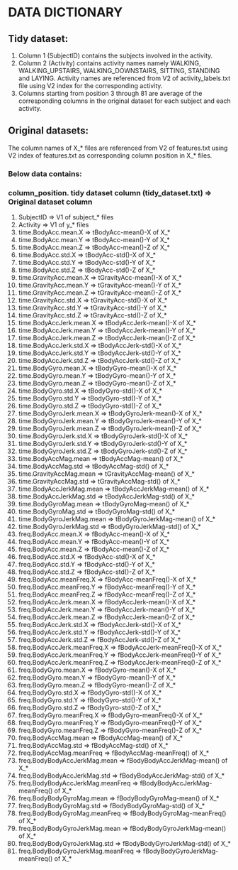 # DATA DICTIONARY

## Tidy dataset: 

1.	Column 1 (SubjectID) contains the subjects involved in the activity.
2.	Column 2 (Activity) contains activity names namely WALKING, WALKING_UPSTAIRS, WALKING_DOWNSTAIRS, SITTING, STANDING and LAYING. Activity names are referenced from V2 of activity_labels.txt file using V2 index for the corresponding activity. 
3.	Columns starting from position 3 through 81 are average of the corresponding columns in the original dataset for each subject and each activity.

## Original datasets: 

The column names of X_* files are referenced from V2 of features.txt using V2 index of features.txt as corresponding column position in X_* files.


### Below data contains:
### column_position. tidy dataset column (tidy_dataset.txt) => Original dataset column

1.	SubjectID =>	        V1 of subject_* files
2.	Activity  =>	        V1 of y_* files 
3.	time.BodyAcc.mean.X =>	tBodyAcc-mean()-X of X_*
4.	time.BodyAcc.mean.Y =>	tBodyAcc-mean()-Y of X_*
5.	time.BodyAcc.mean.Z =>	tBodyAcc-mean()-Z of X_*
6.	time.BodyAcc.std.X =>	tBodyAcc-std()-X of X_*
7.	time.BodyAcc.std.Y =>	tBodyAcc-std()-Y of X_*
8.	time.BodyAcc.std.Z =>	tBodyAcc-std()-Z of X_*
9.	time.GravityAcc.mean.X =>	tGravityAcc-mean()-X of X_*
10.	time.GravityAcc.mean.Y =>	tGravityAcc-mean()-Y of X_*
11.	time.GravityAcc.mean.Z =>	tGravityAcc-mean()-Z of X_*
12.	time.GravityAcc.std.X =>	tGravityAcc-std()-X of X_*
13.	time.GravityAcc.std.Y =>	tGravityAcc-std()-Y of X_*
14.	time.GravityAcc.std.Z =>	tGravityAcc-std()-Z of X_*
15.	time.BodyAccJerk.mean.X	=> tBodyAccJerk-mean()-X of X_*
16.	time.BodyAccJerk.mean.Y	=> tBodyAccJerk-mean()-Y of X_*
17.	time.BodyAccJerk.mean.Z	=> tBodyAccJerk-mean()-Z of X_*
18.	time.BodyAccJerk.std.X => tBodyAccJerk-std()-X of X_*
19.	time.BodyAccJerk.std.Y =>	tBodyAccJerk-std()-Y of X_*
20.	time.BodyAccJerk.std.Z =>	tBodyAccJerk-std()-Z of X_*
21.	time.BodyGyro.mean.X =>	tBodyGyro-mean()-X of X_*
22.	time.BodyGyro.mean.Y =>	tBodyGyro-mean()-Y of X_*
23.	time.BodyGyro.mean.Z =>	tBodyGyro-mean()-Z of X_*
24.	time.BodyGyro.std.X =>	tBodyGyro-std()-X of X_*
25.	time.BodyGyro.std.Y =>	tBodyGyro-std()-Y of X_*
26.	time.BodyGyro.std.Z =>	tBodyGyro-std()-Z of X_*
27.	time.BodyGyroJerk.mean.X =>	tBodyGyroJerk-mean()-X of X_*
28.	time.BodyGyroJerk.mean.Y =>	tBodyGyroJerk-mean()-Y of X_*
29.	time.BodyGyroJerk.mean.Z =>	tBodyGyroJerk-mean()-Z of X_*
30.	time.BodyGyroJerk.std.X =>	tBodyGyroJerk-std()-X of X_*
31.	time.BodyGyroJerk.std.Y =>	tBodyGyroJerk-std()-Y of X_*
32.	time.BodyGyroJerk.std.Z =>	tBodyGyroJerk-std()-Z of X_*
33.	time.BodyAccMag.mean =>	tBodyAccMag-mean() of X_*
34.	time.BodyAccMag.std =>	tBodyAccMag-std() of X_*
35.	time.GravityAccMag.mean =>	tGravityAccMag-mean() of X_*
36.	time.GravityAccMag.std =>	tGravityAccMag-std() of X_*
37.	time.BodyAccJerkMag.mean =>	tBodyAccJerkMag-mean() of X_*
38.	time.BodyAccJerkMag.std =>	tBodyAccJerkMag-std() of X_*
39.	time.BodyGyroMag.mean =>	tBodyGyroMag-mean() of X_*
40.	time.BodyGyroMag.std =>	tBodyGyroMag-std() of X_*
41.	time.BodyGyroJerkMag.mean =>	tBodyGyroJerkMag-mean() of X_*
42.	time.BodyGyroJerkMag.std =>	tBodyGyroJerkMag-std() of X_*
43.	freq.BodyAcc.mean.X =>	fBodyAcc-mean()-X of X_*
44.	freq.BodyAcc.mean.Y =>	fBodyAcc-mean()-Y of X_*
45.	freq.BodyAcc.mean.Z =>	fBodyAcc-mean()-Z of X_*
46.	freq.BodyAcc.std.X =>	fBodyAcc-std()-X of X_*
47.	freq.BodyAcc.std.Y =>	fBodyAcc-std()-Y of X_*
48.	freq.BodyAcc.std.Z =>	fBodyAcc-std()-Z of X_*
49.	freq.BodyAcc.meanFreq.X =>	fBodyAcc-meanFreq()-X of X_*
50.	freq.BodyAcc.meanFreq.Y =>	fBodyAcc-meanFreq()-Y of X_*
51.	freq.BodyAcc.meanFreq.Z =>	fBodyAcc-meanFreq()-Z of X_*
52.	freq.BodyAccJerk.mean.X =>	fBodyAccJerk-mean()-X of X_*
53.	freq.BodyAccJerk.mean.Y =>	fBodyAccJerk-mean()-Y of X_*
54.	freq.BodyAccJerk.mean.Z =>	fBodyAccJerk-mean()-Z of X_*
55.	freq.BodyAccJerk.std.X =>	fBodyAccJerk-std()-X of X_*
56.	freq.BodyAccJerk.std.Y =>	fBodyAccJerk-std()-Y of X_*
57.	freq.BodyAccJerk.std.Z =>	fBodyAccJerk-std()-Z of X_*
58.	freq.BodyAccJerk.meanFreq.X =>	fBodyAccJerk-meanFreq()-X of X_*
59.	freq.BodyAccJerk.meanFreq.Y =>	fBodyAccJerk-meanFreq()-Y of X_*
60.	freq.BodyAccJerk.meanFreq.Z =>	fBodyAccJerk-meanFreq()-Z of X_*
61.	freq.BodyGyro.mean.X =>	fBodyGyro-mean()-X of X_*
62.	freq.BodyGyro.mean.Y =>	fBodyGyro-mean()-Y of X_*
63.	freq.BodyGyro.mean.Z =>	fBodyGyro-mean()-Z of X_*
64.	freq.BodyGyro.std.X =>	fBodyGyro-std()-X of X_*
65.	freq.BodyGyro.std.Y =>	fBodyGyro-std()-Y of X_*
66.	freq.BodyGyro.std.Z =>	fBodyGyro-std()-Z of X_*
67.	freq.BodyGyro.meanFreq.X =>	fBodyGyro-meanFreq()-X of X_*
68.	freq.BodyGyro.meanFreq.Y =>	fBodyGyro-meanFreq()-Y of X_*
69.	freq.BodyGyro.meanFreq.Z =>	fBodyGyro-meanFreq()-Z of X_*
70.	freq.BodyAccMag.mean =>	fBodyAccMag-mean() of X_*
71.	freq.BodyAccMag.std =>	fBodyAccMag-std() of X_*
72.	freq.BodyAccMag.meanFreq =>	fBodyAccMag-meanFreq() of X_*
73.	freq.BodyBodyAccJerkMag.mean =>	fBodyBodyAccJerkMag-mean() of X_*
74.	freq.BodyBodyAccJerkMag.std =>	fBodyBodyAccJerkMag-std() of X_*
75.	freq.BodyBodyAccJerkMag.meanFreq =>	fBodyBodyAccJerkMag-meanFreq() of X_*
76.	freq.BodyBodyGyroMag.mean =>	fBodyBodyGyroMag-mean() of X_*
77.	freq.BodyBodyGyroMag.std =>	fBodyBodyGyroMag-std() of X_*
78.	freq.BodyBodyGyroMag.meanFreq =>	fBodyBodyGyroMag-meanFreq() of X_*
79.	freq.BodyBodyGyroJerkMag.mean =>	fBodyBodyGyroJerkMag-mean() of X_*
80.	freq.BodyBodyGyroJerkMag.std =>	fBodyBodyGyroJerkMag-std() of X_*
81.	freq.BodyBodyGyroJerkMag.meanFreq =>	fBodyBodyGyroJerkMag-meanFreq() of X_*

